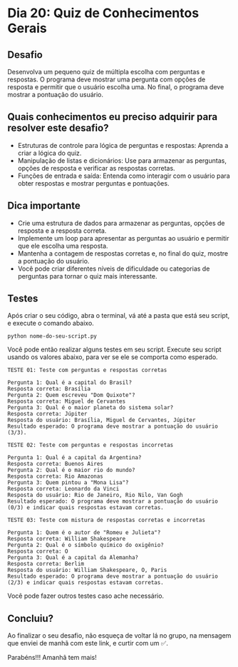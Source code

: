 # Dia 20: Quiz de Conhecimentos Gerais

## Desafio
Desenvolva um pequeno quiz de múltipla escolha com perguntas e respostas. O programa deve mostrar uma pergunta com opções de resposta e permitir que o usuário escolha uma. No final, o programa deve mostrar a pontuação do usuário.

## Quais conhecimentos eu preciso adquirir para resolver este desafio?
- Estruturas de controle para lógica de perguntas e respostas: Aprenda a criar a lógica do quiz.
- Manipulação de listas e dicionários: Use para armazenar as perguntas, opções de resposta e verificar as respostas corretas.
- Funções de entrada e saída: Entenda como interagir com o usuário para obter respostas e mostrar perguntas e pontuações.

## Dica importante
- Crie uma estrutura de dados para armazenar as perguntas, opções de resposta e a resposta correta.
- Implemente um loop para apresentar as perguntas ao usuário e permitir que ele escolha uma resposta.
- Mantenha a contagem de respostas corretas e, no final do quiz, mostre a pontuação do usuário.
- Você pode criar diferentes níveis de dificuldade ou categorias de perguntas para tornar o quiz mais interessante.

## Testes

Após criar o seu código, abra o terminal, vá até a pasta que está seu script, e execute o comando abaixo.

```
python nome-do-seu-script.py
```

Você pode então realizar alguns testes em seu script. Execute seu script usando os valores abaixo, para ver se ele se comporta como esperado.

```
TESTE 01: Teste com perguntas e respostas corretas

Pergunta 1: Qual é a capital do Brasil?
Resposta correta: Brasília
Pergunta 2: Quem escreveu "Dom Quixote"?
Resposta correta: Miguel de Cervantes
Pergunta 3: Qual é o maior planeta do sistema solar?
Resposta correta: Júpiter
Resposta do usuário: Brasília, Miguel de Cervantes, Júpiter
Resultado esperado: O programa deve mostrar a pontuação do usuário (3/3).

TESTE 02: Teste com perguntas e respostas incorretas

Pergunta 1: Qual é a capital da Argentina?
Resposta correta: Buenos Aires
Pergunta 2: Qual é o maior rio do mundo?
Resposta correta: Rio Amazonas
Pergunta 3: Quem pintou a "Mona Lisa"?
Resposta correta: Leonardo da Vinci
Resposta do usuário: Rio de Janeiro, Rio Nilo, Van Gogh
Resultado esperado: O programa deve mostrar a pontuação do usuário (0/3) e indicar quais respostas estavam corretas.

TESTE 03: Teste com mistura de respostas corretas e incorretas

Pergunta 1: Quem é o autor de "Romeu e Julieta"?
Resposta correta: William Shakespeare
Pergunta 2: Qual é o símbolo químico do oxigênio?
Resposta correta: O
Pergunta 3: Qual é a capital da Alemanha?
Resposta correta: Berlim
Resposta do usuário: William Shakespeare, O, Paris
Resultado esperado: O programa deve mostrar a pontuação do usuário (2/3) e indicar quais respostas estavam corretas.

```

Você pode fazer outros testes caso ache necessário.

## Concluiu?

Ao finalizar o seu desafio, não esqueça de voltar lá no grupo, na mensagem que enviei de manhã com este link, e curtir com um ✅.

Parabéns!!! Amanhã tem mais! 